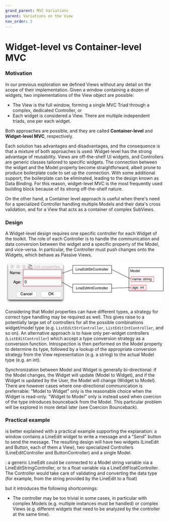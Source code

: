 ```yaml
---
grand_parent: MVC Variations
parent: Variations on the View
nav_order: 3
---
```

# Widget-level vs Container-level MVC

### Motivation

In our previous exploration we defined Views without any detail on the
scope of their implementation. Given a window containing a dozen of widgets, 
two implementations of the View object are possible:

- The View is the full window, forming a single MVC Triad through a complex,
dedicated Controller, or
- Each widget is considered a View. There are multiple independent 
triads, one per each widget.

Both approaches are possible, and they are called **Container-level** and 
**Widget-level MVC**, respectively. 

Each solution has advantages and disadvantages, and the consequence is that 
a mixture of both approaches is used: Widget-level has the strong
advantage of reusability. Views are off-the-shelf UI widgets, and Controllers
are generic classes tailored to specific widgets. The connection between the
widget and the Model property become straightforward, albeit prone to produce
boilerplate code to set up the connection. With some additional support, the
boilerplate can be eliminated, leading to the design known as Data Binding.
For this reason, widget-level MVC is the most frequently used building block 
because of its strong off-the-shelf nature.

On the other hand, a Container level approach is useful when there's need for a
specialized Controller handling multiple Models and their data's cross
validation, and for a View that acts as a container of complex SubViews. 

### Design

A Widget-level design requires one specific controller for each Widget of the 
toolkit. The role of each Controller is to handle the communication and data
conversion between the widget and a specific property of the Model, and vice-versa.
In particular, the Controller must push changes onto the Widgets, which behave as 
Passive Views.

<p align="center">
    <img src="images/widget_level/widget_level_schema.png" />
</p>

Considering that Model properties can have different types, a strategy for correct type 
handling may be required as well. This gives raise to a potentially large set of 
controllers for all the possible combinations widget/model type (e.g. 
``ListEditStrController``, ``ListEditIntController``, and so on). 
An alternative approach is to have only per-widget controllers (``ListEditController``)
which accept a type conversion strategy as a conversion function. Introspection
is then performed on the Model property to determine its type, followed by a lookup of the 
appropriate conversion strategy from the View representation (e.g. a string) to the actual 
Model type (e.g. an int).

Synchronization between Model and Widget is generally bi-directional:
if the Model changes, the Widget will update (Model to Widget), and if the
Widget is updated by the User, the Model will change (Widget to Model). There are 
however cases where one-directional communication is preferrable:
"Model to Widget" only is the reasonable choice when the Widget is read-only.
"Widget to Model" only is instead used when coercion of the type introduces
bounceback from the Model. This particular problem will be explored in more
detail later (see Coercion Bounceback).

### Practical example

is better explained with a practical example
supporting the explanation: a window contains a LineEdit widget to write a 
message and a "Send" button to send the message. The resulting design will have 
two widgets (LineEdit and Button, each of them a View), two specialized 
Controllers (LineEditController and ButtonController) and a single Model.


: a generic LineEdit could be connected to
a Model string variable via a LineEditStringController, or to a float variable
via a LineEditFloatController. The Controller would take care of validating and
converting the data type (for example, from the string provided by the LineEdit
to a float)




but it introduces the following shortcomings:
- The controller may be too trivial in some cases, in particular with complex
Models (e.g. multiple instances must be handled) or complex Views (e.g.
different widgets that need to be analyzed by the controller at the same time).


